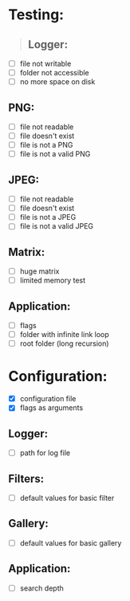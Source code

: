 # Testing:
> ## Logger:
- [ ] file not writable
- [ ] folder not accessible
- [ ] no more space on disk
## PNG:
- [ ] file not readable
- [ ] file doesn't exist
- [ ] file is not a PNG
- [ ] file is not a valid PNG
## JPEG:
- [ ] file not readable
- [ ] file doesn't exist
- [ ] file is not a JPEG
- [ ] file is not a valid JPEG
## Matrix:
- [ ] huge matrix
- [ ] limited memory test
## Application:
- [ ] flags
- [ ] folder with infinite link loop
- [ ] root folder (long recursion)

# Configuration:
- [x] configuration file
- [x] flags as arguments
## Logger:
- [ ] path for log file
## Filters:
- [ ] default values for basic filter
## Gallery:
- [ ] default values for basic gallery
## Application:
- [ ] search depth